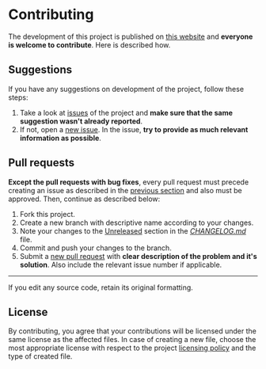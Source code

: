 # Contributing

The development of this project is published on [this website](https://github.com/dominiksalvet/ux430ua-jack-volume) and **everyone is welcome to contribute**. Here is described how.

## Suggestions

If you have any suggestions on development of the project, follow these steps:

1. Take a look at [issues](https://github.com/dominiksalvet/ux430ua-jack-volume/issues) of the project and **make sure that the same suggestion wasn't already reported**.
2. If not, open a [new issue](https://github.com/dominiksalvet/ux430ua-jack-volume/issues/new/choose). In the issue, **try to provide as much relevant information as possible**.

## Pull requests

**Except the pull requests with bug fixes**, every pull request must precede creating an issue as described in the [previous section](#suggestions) and also must be approved. Then, continue as described below:

1. Fork this project.
2. Create a new branch with descriptive name according to your changes.
3. Note your changes to the [Unreleased](CHANGELOG.md#unreleased) section in the [*CHANGELOG.md*](CHANGELOG.md) file.
4. Commit and push your changes to the branch.
5. Submit a [new pull request](https://github.com/dominiksalvet/ux430ua-jack-volume/pulls) with **clear description of the problem and it's solution**. Also include the relevant issue number if applicable.

---

If you edit any source code, retain its original formatting.

## License

By contributing, you agree that your contributions will be licensed under the same license as the affected files. In case of creating a new file, choose the most appropriate license with respect to the project [licensing policy](README.md#license) and the type of created file.
